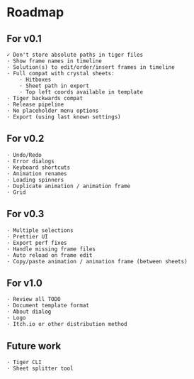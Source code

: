 # Roadmap

## For v0.1
	✓ Don't store absolute paths in tiger files
	· Show frame names in timeline
	· Solution(s) to edit/order/insert frames in timeline
	· Full compat with crystal sheets:
		· Hitboxes
		· Sheet path in export
		· Top left coords available in template
	· Tiger backwards compat
	· Release pipeline
	· No placeholder menu options
	· Export (using last known settings)

## For v0.2
	· Undo/Redo
	· Error dialogs
	· Keyboard shortcuts
	· Animation renames
	· Loading spinners
	· Duplicate animation / animation frame
	· Grid

## For v0.3
	· Multiple selections
	· Prettier UI
	· Export perf fixes
	· Handle missing frame files
	· Auto reload on frame edit
	· Copy/paste animation / animation frame (between sheets)

## For v1.0
	· Review all TODO
	· Document template format
	· About dialog
	· Logo
	· Itch.io or other distribution method

## Future work
	· Tiger CLI
	· Sheet splitter tool
